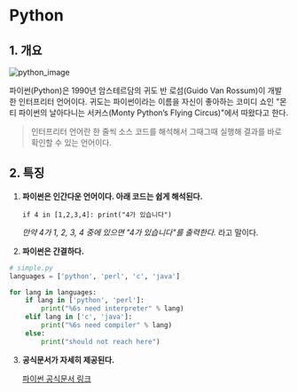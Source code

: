 # Python



## 1. 개요

![python_image](https://wikidocs.net/images/page/5/pahkey_KRRKrp.png)



파이썬(Python)은 1990년 암스테르담의 귀도 반 로섬(Guido Van Rossum)이 개발한 인터프리터 언어이다. 귀도는 파이썬이라는 이름을 자신이 좋아하는 코미디 쇼인 "몬티 파이썬의 날아다니는 서커스(Monty Python’s Flying Circus)"에서 따왔다고 한다.

>  인터프리터 언어란 한 줄씩 소스 코드를 해석해서 그때그때 실행해 결과를 바로 확인할 수 있는 언어이다.



## 2. 특징

 1. **파이썬은 인간다운 언어이다. 아래 코드는 쉽게 해석된다.**

    `if 4 in [1,2,3,4]: print("4가 있습니다")`

    *만약 4가 1, 2, 3, 4 중에 있으면 "4가 있습니다"를 출력한다.* 라고 말이다.

 2. **파이썬은 간결하다.**

```python
# simple.py
languages = ['python', 'perl', 'c', 'java']

for lang in languages:
	if lang in ['python', 'perl']:
		print("%6s need interpreter" % lang)
	elif lang in ['c', 'java']:
		print("%6s need compiler" % lang)
	else:
		print("should not reach here")
```

3. **공식문서가 자세히 제공된다.**

   [파이썬 공식문서 링크](https://docs.python.org/3/)

